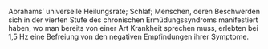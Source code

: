 Abrahams’ universelle Heilungsrate; Schlaf; Menschen, deren Beschwerden sich in der vierten Stufe des chronischen Ermüdungssyndroms manifestiert haben, wo man bereits von einer Art Krankheit sprechen muss, erlebten bei 1,5 Hz eine Befreiung von den negativen Empfindungen ihrer Symptome.